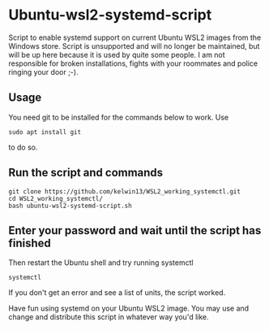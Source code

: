 # Ubuntu-wsl2-systemd-script
Script to enable systemd support on current Ubuntu WSL2 images from the Windows store. Script is unsupported and will no longer be maintained, but will be up here because it is used by quite some people. I am not responsible for broken installations, fights with your roommates and police ringing your door ;-).

## Usage
You need git to be installed for the commands below to work. Use
```
sudo apt install git
```
to do so.

## Run the script and commands
```
git clone https://github.com/kelwin13/WSL2_working_systemctl.git
cd WSL2_working_systemctl/
bash ubuntu-wsl2-systemd-script.sh
```
## Enter your password and wait until the script has finished

Then restart the Ubuntu shell and try running systemctl
```
systemctl
```
If you don't get an error and see a list of units, the script worked.

Have fun using systemd on your Ubuntu WSL2 image. You may use and change and distribute this script in whatever way you'd like.
